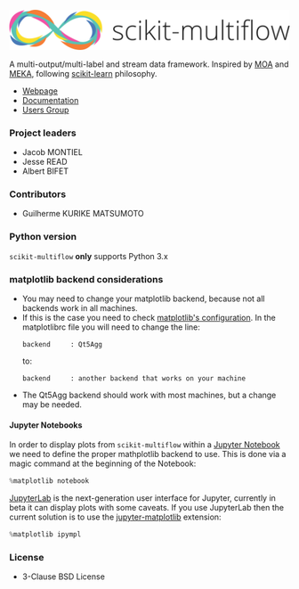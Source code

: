 ![logo](docs/_static/images/skmultiflow-logo-wide.png?raw=true "Title")


A multi-output/multi-label and stream data framework.
Inspired by [MOA](https://moa.cms.waikato.ac.nz/) and [MEKA](http://meka.sourceforge.net/),
 following [scikit-learn](http://scikit-learn.org/stable/) philosophy.

* [Webpage](https://scikit-multiflow.github.io/)
* [Documentation](https://scikit-multiflow.github.io/scikit-multiflow/)
* [Users Group](https://groups.google.com/forum/#!forum/scikit-multiflow-users)

### Project leaders

* Jacob MONTIEL
* Jesse READ
* Albert BIFET

### Contributors
* Guilherme KURIKE MATSUMOTO

### Python version
`scikit-multiflow` **only** supports Python 3.x

### matplotlib backend considerations
* You may need to change your matplotlib backend, because not all backends work
in all machines.
* If this is the case you need to check
[matplotlib's configuration](https://matplotlib.org/users/customizing.html).
In the matplotlibrc file you will need to change the line:  
    ```
    backend     : Qt5Agg  
    ```
    to:  
    ```
    backend     : another backend that works on your machine
    ```  
* The Qt5Agg backend should work with most machines, but a change may be needed.

#### Jupyter Notebooks
In order to display plots from `scikit-multiflow` within a [Jupyter Notebook]() we need to define the proper mathplotlib
backend to use. This is done via a magic command at the beginning of the Notebook:

```python
%matplotlib notebook
```

[JupyterLab](http://jupyterlab.readthedocs.io/en/stable/) is the next-generation user interface for Jupyter, currently
in beta it can display plots with some caveats. If you use JupyterLab then the current solution is to use the
[jupyter-matplotlib](https://github.com/matplotlib/jupyter-matplotlib) extension:

```python
%matplotlib ipympl
```

### License
* 3-Clause BSD License
